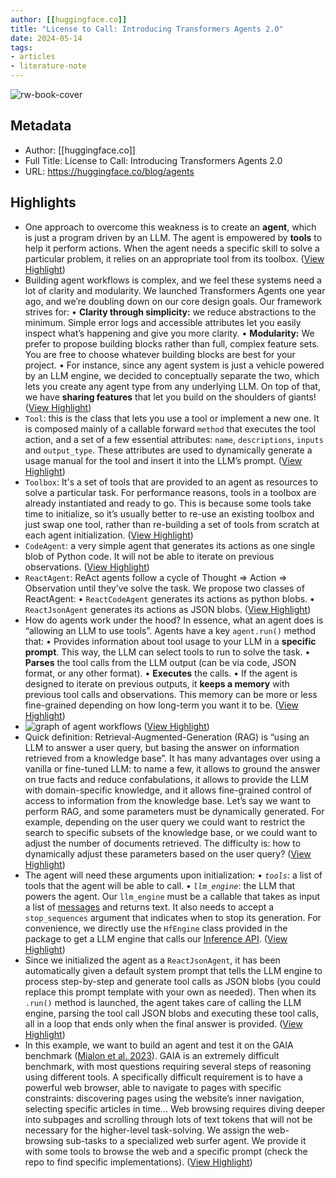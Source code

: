 ```yaml
---
author: [[huggingface.co]]
title: "License to Call: Introducing Transformers Agents 2.0"
date: 2024-05-14
tags: 
- articles
- literature-note
---
```

![rw-book-cover](https://huggingface.co/blog/assets/agents/thumbnail.png)

## Metadata
- Author: [[huggingface.co]]
- Full Title: License to Call: Introducing Transformers Agents 2.0
- URL: https://huggingface.co/blog/agents

## Highlights
- One approach to overcome this weakness is to create an **agent**, which is just a program driven by an LLM. The agent is empowered by **tools** to help it perform actions. When the agent needs a specific skill to solve a particular problem, it relies on an appropriate tool from its toolbox. ([View Highlight](https://read.readwise.io/read/01hxv0bdkdx9ecr066htpe1kxs))
- Building agent workflows is complex, and we feel these systems need a lot of clarity and modularity. We launched Transformers Agents one year ago, and we’re doubling down on our core design goals.
  Our framework strives for:
  • **Clarity through simplicity:** we reduce abstractions to the minimum. Simple error logs and accessible attributes let you easily inspect what’s happening and give you more clarity.
  • **Modularity:** We prefer to propose building blocks rather than full, complex feature sets. You are free to choose whatever building blocks are best for your project.
  • For instance, since any agent system is just a vehicle powered by an LLM engine, we decided to conceptually separate the two, which lets you create any agent type from any underlying LLM.
  On top of that, we have **sharing features** that let you build on the shoulders of giants!
  [](https://huggingface.co/blog/agents#main-elements) ([View Highlight](https://read.readwise.io/read/01hxv0bqk0vsw7ezkpzzvrkngf))
- `Tool`: this is the class that lets you use a tool or implement a new one. It is composed mainly of a callable forward `method` that executes the tool action, and a set of a few essential attributes: `name`, `descriptions`, `inputs` and `output_type`. These attributes are used to dynamically generate a usage manual for the tool and insert it into the LLM’s prompt. ([View Highlight](https://read.readwise.io/read/01hxv0c0080zkjvq2ea8we11rg))
- `Toolbox`: It's a set of tools that are provided to an agent as resources to solve a particular task. For performance reasons, tools in a toolbox are already instantiated and ready to go. This is because some tools take time to initialize, so it’s usually better to re-use an existing toolbox and just swap one tool, rather than re-building a set of tools from scratch at each agent initialization. ([View Highlight](https://read.readwise.io/read/01hxv0c3qqs2a3nvv5r1e48rr2))
- `CodeAgent`: a very simple agent that generates its actions as one single blob of Python code. It will not be able to iterate on previous observations. ([View Highlight](https://read.readwise.io/read/01hxv0ce4b08qjgd3qxg7c1ydt))
- `ReactAgent`: ReAct agents follow a cycle of Thought ⇒ Action ⇒ Observation until they’ve solve the task. We propose two classes of ReactAgent:
  • `ReactCodeAgent` generates its actions as python blobs.
  • `ReactJsonAgent` generates its actions as JSON blobs. ([View Highlight](https://read.readwise.io/read/01hxv0cg611mgcd9m233smpbna))
- How do agents work under the hood?
  In essence, what an agent does is “allowing an LLM to use tools”. Agents have a key `agent.run()` method that:
  • Provides information about tool usage to your LLM in a **specific prompt**. This way, the LLM can select tools to run to solve the task.
  • **Parses** the tool calls from the LLM output (can be via code, JSON format, or any other format).
  • **Executes** the calls.
  • If the agent is designed to iterate on previous outputs, it **keeps a memory** with previous tool calls and observations. This memory can be more or less fine-grained depending on how long-term you want it to be. ([View Highlight](https://read.readwise.io/read/01hxv0cr2xf6nzt0b4whcyevnk))
- ![graph of agent workflows](https://huggingface.co/datasets/huggingface/documentation-images/resolve/main/blog/agents/agent_single_multistep.png) ([View Highlight](https://read.readwise.io/read/01hxv0d538tff1dwd6j7zzkd3s))
- Quick definition: Retrieval-Augmented-Generation (RAG) is “using an LLM to answer a user query, but basing the answer on information retrieved from a knowledge base”. It has many advantages over using a vanilla or fine-tuned LLM: to name a few, it allows to ground the answer on true facts and reduce confabulations, it allows to provide the LLM with domain-specific knowledge, and it allows fine-grained control of access to information from the knowledge base.
  Let’s say we want to perform RAG, and some parameters must be dynamically generated. For example, depending on the user query we could want to restrict the search to specific subsets of the knowledge base, or we could want to adjust the number of documents retrieved. The difficulty is: how to dynamically adjust these parameters based on the user query? ([View Highlight](https://read.readwise.io/read/01hxv0e3n0sj88r9qz7h9fm8zh))
- The agent will need these arguments upon initialization:
  • *`tools`*: a list of tools that the agent will be able to call.
  • *`llm_engine`*: the LLM that powers the agent.
  Our `llm_engine` must be a callable that takes as input a list of [messages](https://huggingface.co/docs/transformers/main/chat_templating) and returns text. It also needs to accept a `stop_sequences` argument that indicates when to stop its generation. For convenience, we directly use the `HfEngine` class provided in the package to get a LLM engine that calls our [Inference API](https://huggingface.co/docs/api-inference/en/index). ([View Highlight](https://read.readwise.io/read/01hxv0fwzpv3zebr87smvb85v5))
- Since we initialized the agent as a `ReactJsonAgent`, it has been automatically given a default system prompt that tells the LLM engine to process step-by-step and generate tool calls as JSON blobs (you could replace this prompt template with your own as needed).
  Then when its `.run()` method is launched, the agent takes care of calling the LLM engine, parsing the tool call JSON blobs and executing these tool calls, all in a loop that ends only when the final answer is provided. ([View Highlight](https://read.readwise.io/read/01hxv0h1rmhcjz1jqmz36amwhk))
- In this example, we want to build an agent and test it on the GAIA benchmark ([Mialon et al. 2023](https://huggingface.co/papers/2311.12983)). GAIA is an extremely difficult benchmark, with most questions requiring several steps of reasoning using different tools. A specifically difficult requirement is to have a powerful web browser, able to navigate to pages with specific constraints: discovering pages using the website’s inner navigation, selecting specific articles in time...
  Web browsing requires diving deeper into subpages and scrolling through lots of text tokens that will not be necessary for the higher-level task-solving. We assign the web-browsing sub-tasks to a specialized web surfer agent. We provide it with some tools to browse the web and a specific prompt (check the repo to find specific implementations). ([View Highlight](https://read.readwise.io/read/01hxv0hcpgx7g97t42dmtdt09s))

